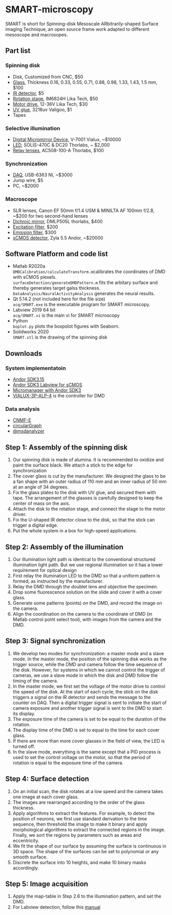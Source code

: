 # SMART-microscopy
SMART is short for Spinning-disk Mesoscale ARbitrarily-shaped Surface imaging Technique, an open source frame work adapted to different mesoscope and macrosopes. 


## Part list
### Spinning disk
* Disk, Customized from CNC, $50
* [Glass](https://item.taobao.com/item.htm?spm=a1z09.2.0.0.68c82e8dmFWsRe&id=536537929007&_u=8h1dbqsf77b), Thickness 0.16, 0.33, 0.55, 0.71, 0.88, 0.98, 1.33, 1.43, 1.5 mm, $100
* [IR detector](https://item.taobao.com/item.htm?spm=a230r.1.14.96.26a6262etMtMfx&id=565341450720&ns=1&abbucket=11#detail), $5
* [Rotation stage](https://item.taobao.com/item.htm?spm=a1z09.2.0.0.10132e8dwd0SDd&id=626679376761&_u=8h1dbqsd1cc), IM6824H  Lika Tech, $50
* [Motor drive](https://item.taobao.com/item.htm?spm=a1z09.2.0.0.10132e8dwd0SDd&id=628139875189&_u=8h1dbqs5019), 12-36V Lika Tech, $30
* [UV glue](https://detail.tmall.com/item.htm?spm=a230r.1.14.22.59be7edbpFXC4D&id=575402772223&ns=1&abbucket=11), 3218uv Valigoo, $1
* Tapes
### Selective illumination
* [Digital Micromirror Device](https://www.vialux.de/Website/PDF/ALP/Specification-V-Modules-Frame-Rates.pdf), V-7001 Vialux, ~$10000
* [LED](https://www.thorlabschina.cn/newgrouppage9.cfm?objectgroup_ID=8986), SOLIS-470C & DC20 Thorlabs, ~ $2,000
* [Relay lenses](https://www.thorlabs.com/thorProduct.cfm?partNumber=AC508-100-A), AC508-100-A Thorlabs, $100
### Synchronization
* [DAQ](https://www.ni.com/zh-cn/support/model.pxie-6363.html), USB-6363 NI, ~$3000
* Jump wire, $5
* PC, ~$2000
### Macroscope
* SLR lenses, Canon EF 50mm f/1.4 USM & MINILTA AF 100mm f/2.8, ~$200 for two second-hand lenses
* [Dichroic mirror](https://www.thorlabs.com/thorproduct.cfm?partnumber=DMLP505L), DMLP505L thorlabs, $400
* [Excitation filter](https://www.thorlabs.com/thorproduct.cfm?partnumber=FESH0500), $200
* [Emission filter](https://www.thorlabs.com/thorproduct.cfm?partnumber=MF525-39), $300
* [sCMOS detector](https://andor.oxinst.com/products/scmos-camera-series/zyla-5-5-scmos), Zyla 5.5 Andor, ~$20000

## Software Platform and code list
* Matlab R2020a  
`DMDCalibration/calculateTransform.m`calibrates the coordinates of DMD with sCMOS piexels.   
`surfaceDetection/generateDMDPattern.m` fits the arbitary surface and thereby generates target galss thickness.   
`DataAnalysis/NauralActivityAnalysis` generates the neural results.  
* Qt 5.14.2 (not included here for the file size)   
`acq/SMART.exe` is the executable program for SMART microscopy.
* Labview 2019 64 bit  
`acq/SMART.vi` is the main vi for SMART microscopy
* Python   
`boplot.py` plots the boxpolot figures with Seaborn.
* Solidworks 2020  
`SMART.stl` is the drawing of the spinning disk   


## Downloads
### System implementatoin
* [Andor SDK3.15](https://andor.oxinst.com/downloads/view/andor-sdk3-3.15.30084.0) 
* [Andor SDK3 Labview for sCMOS](https://andor.oxinst.com/assets/uploads/andor-support-resources/FAQ031.pdf)
* [Micromanager with Andor SDK3](https://micro-manager.org/Andor_SDK3) 
* [VIALUX-3P-ALP-4](https://www.ti.com/tool/VIALUX-3P-ALP-4) is the controller for DMD
### Data analysis
* [CNMF-E](https://github.com/zhoupc/CNMF_E)
* [circularGraph](https://ww2.mathworks.cn/matlabcentral/fileexchange/48576-circulargraph)
* [@msdanalyzer](https://ww2.mathworks.cn/matlabcentral/fileexchange/40692-mean-square-displacement-analysis-of-particles-trajectories)


## Step 1: Assembly of the spinning disk
1.	Our spinning disk is made of alumina. It is recommended to oxidize and paint the surface black. We attach a stick to the edge for synchronization
2.	The cover glass is cut by the manufacturer. We designed the glass to be a fan shape with an outer radius of 110 mm and an inner radius of 50 mm at an angle of 34 degrees. 
3.	Fix the glass plates to the disk with UV glue, and secured them with tape. The arrangement of the glasses is carefully designed to keep the center of mass on the axis.
4.	Attach the disk to the rotation stage, and connect the stage to the motor driver. 
5.	Fix the U-shaped IR detector close to the disk, so that the stick can trigger a digital edge.
6.	Put the whole system in a box for high-speed applications. 

## Step 2: Assembly of the illumination
1.	Our illumination light path is identical to the conventional structured illumination light path. But we use regional illumination so it has a lower requirement for optical design
2.	First relay the illumination LED to the DMD so that a uniform pattern is formed, as instructed by the manufacturer. 
3.	Relay the DMD through the doublet lens and objective the specimen.
4.	Drop some fluorescence solution on the slide and cover it with a cover glass.
5.	Generate some patterns (points) on the DMD, and record the image on the camera.
6.	Align the coordination on the camera to the coordinate of DMD (in Matlab control point select tool), with images from the camera and the DMD.

## Step 3: Signal synchronization
1.	We develop two modes for synchronization: a master mode and a slave mode. In the master mode, the position of the spinning disk works as the trigger source, while the DMD and camera follow the time sequence of the disk. However, for systems in which we cannot control the trigger of cameras, we use a slave mode in which the disk and DMD follow the timing of the camera.
2.	In the master mode, we first set the voltage of the motor drive to control the speed of the disk. At the start of each cycle, the stick on the disk triggers a signal on the IR detector and sends the message to the counter on DAQ. Then a digital trigger signal is sent to initiate the start of camera exposure and another trigger signal is sent to the DMD to start its display.
3.	The exposure time of the camera is set to be equal to the duration of the rotation.
4.	The display time of the DMD is set to equal to the time for each cover glass. 
5.	If there are more than more cover glasses in the field of view, the LED is turned off.
6.	In the slave mode, everything is the same except that a PID process is used to set the control voltage on the motor, so that the period of rotation is equal to the exposure time of the camera. 
## Step 4: Surface detection
1.	On an initial scan, the disk rotates at a low speed and the camera takes one image at each cover glass. 
2.	The images are rearranged according to the order of the glass thickness. 
3.	Apply algorithms to extract the features. For example, to detect the position of neurons, we first use standard derivation to the time sequence, then threshold the image to make it binary and apply morphological algorithms to extract the connected regions in the image. Finally, we sort the regions by parameters such as areas and eccentricity.
4.	We fit the shape of our surface by assuming the surface is continuous in 3D space. The shape of the surfaces can be set to polynomial or any smooth surface.
5.	Discrete the surface into 10 heights, and make 10 binary masks accordingly. 

## Step 5: Image acquisition
1.	Apply the map-table in Step 2.6 to the illumination pattern, and set the DMD.
2.	For Labview detection, follow this [manual](./Labveiw/readme_labview.md)
